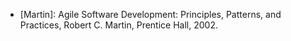 
* [Martin]: Agile Software Development: Principles, Patterns, and Practices, Robert C.
Martin, Prentice Hall, 2002.